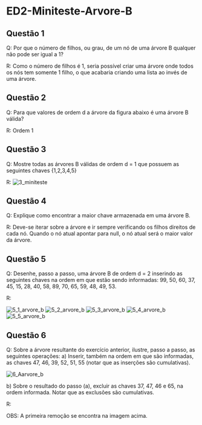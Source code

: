 # ED2-Miniteste-Arvore-B

## Questão 1

Q: Por que o número de filhos, ou grau, de um nó de uma árvore B qualquer não pode ser
igual a 1?

R: Como o número de filhos é 1, seria possível criar uma árvore onde todos os nós tem somente 1 filho, o que acabaria criando uma lista ao invés de uma árvore.

## Questão 2

Q: Para que valores de ordem d a árvore da figura abaixo é uma árvore B válida?

R: Ordem 1

## Questão 3

Q: Mostre todas as árvores B válidas de ordem d = 1 que possuem as seguintes chaves
{1,2,3,4,5}

R:
![3_miniteste](https://user-images.githubusercontent.com/72577690/203876724-4a754384-403d-4f56-95a7-fbda15b7a00c.jpg)

## Questão 4

Q: Explique como encontrar a maior chave armazenada em uma árvore B.

R: Deve-se iterar sobre a árvore e ir sempre verificando os filhos direitos de cada nó. Quando o nó atual apontar para null, o nó atual será o maior valor da árvore.

## Questão 5

Q: Desenhe, passo a passo, uma árvore B de ordem d = 2 inserindo as seguintes chaves na
ordem em que estão sendo informadas: 99, 50, 60, 37, 45, 15, 28, 40, 58, 89, 70, 65, 59, 48, 49, 53.

R:

![5_1_arvore_b](./static/5-1.jpeg)
![5_2_arvore_b](./static/5-2.jpeg)
![5_3_arvore_b](./static/5-3.jpeg)
![5_4_arvore_b](./static/5-4.jpeg)
![5_5_arvore_b](./static/5-5.jpeg)

## Questão 6

Q: Sobre a árvore resultante do exercício anterior, ilustre, passo a passo, as seguintes
operações:
a) Inserir, também na ordem em que são informadas, as chaves 47, 46, 39, 52, 51, 55
(notar que as inserções são cumulativas).

![6_Aarvore_b](./static/6.jpeg)

b) Sobre o resultado do passo (a), excluir as chaves 37, 47, 46 e 65, na ordem informada.
Notar que as exclusões são cumulativas.

R:

OBS: A primeira remoção se encontra na imagem acima.
